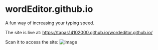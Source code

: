 # wordEditor.github.io
A fun way of increasing your typing speed.


The site is live at:
  https://tapas14102000.github.io/wordeditor.github.io/

Scan it to access the site:
  ![image](https://user-images.githubusercontent.com/53347922/163666453-f2401988-ad04-4325-84fe-b59d74e7ead4.png)
